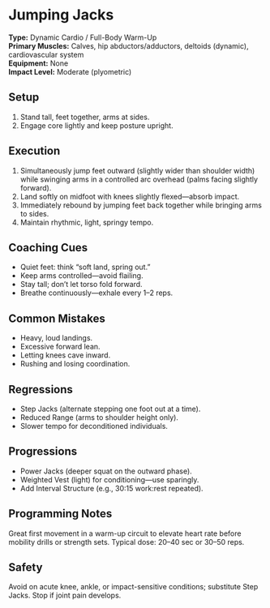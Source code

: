 # Jumping Jacks

**Type:** Dynamic Cardio / Full-Body Warm-Up  
**Primary Muscles:** Calves, hip abductors/adductors, deltoids (dynamic), cardiovascular system  
**Equipment:** None  
**Impact Level:** Moderate (plyometric)

## Setup
1. Stand tall, feet together, arms at sides.  
2. Engage core lightly and keep posture upright.

## Execution
1. Simultaneously jump feet outward (slightly wider than shoulder width) while swinging arms in a controlled arc overhead (palms facing slightly forward).  
2. Land softly on midfoot with knees slightly flexed—absorb impact.  
3. Immediately rebound by jumping feet back together while bringing arms to sides.  
4. Maintain rhythmic, light, springy tempo.

## Coaching Cues
- Quiet feet: think “soft land, spring out.”  
- Keep arms controlled—avoid flailing.  
- Stay tall; don’t let torso fold forward.  
- Breathe continuously—exhale every 1–2 reps.

## Common Mistakes
- Heavy, loud landings.  
- Excessive forward lean.  
- Letting knees cave inward.  
- Rushing and losing coordination.

## Regressions
- Step Jacks (alternate stepping one foot out at a time).  
- Reduced Range (arms to shoulder height only).  
- Slower tempo for deconditioned individuals.

## Progressions
- Power Jacks (deeper squat on the outward phase).  
- Weighted Vest (light) for conditioning—use sparingly.  
- Add Interval Structure (e.g., 30:15 work:rest repeated).

## Programming Notes
Great first movement in a warm-up circuit to elevate heart rate before mobility drills or strength sets. Typical dose: 20–40 sec or 30–50 reps.

## Safety
Avoid on acute knee, ankle, or impact-sensitive conditions; substitute Step Jacks. Stop if joint pain develops.
